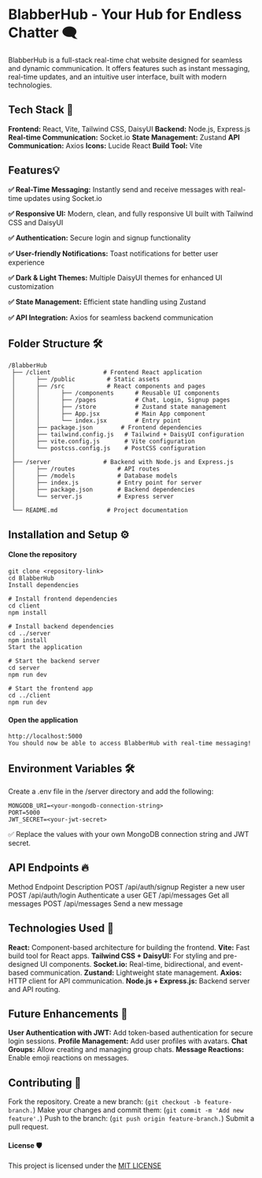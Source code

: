 # BlabberHub - Your Hub for Endless Chatter 🗨️
BlabberHub is a full-stack real-time chat website designed for seamless and dynamic communication. It offers features such as instant messaging, real-time updates, and an intuitive user interface, built with modern technologies.

## Tech Stack 🚀
**Frontend:** React, Vite, Tailwind CSS, DaisyUI
**Backend:** Node.js, Express.js
**Real-time Communication:** Socket.io
**State Management:** Zustand
**API Communication:** Axios
**Icons:** Lucide React
**Build Tool:** Vite

## Features💡
**✅ Real-Time Messaging:** Instantly send and receive messages with real-time updates using Socket.io

**✅ Responsive UI:** Modern, clean, and fully responsive UI built with Tailwind CSS and DaisyUI

**✅ Authentication:** Secure login and signup functionality

**✅ User-friendly Notifications:** Toast notifications for better user experience

**✅ Dark & Light Themes:** Multiple DaisyUI themes for enhanced UI customization

**✅ State Management:** Efficient state handling using Zustand

**✅ API Integration:** Axios for seamless backend communication

## Folder Structure 🛠️
```
/BlabberHub
 ├── /client               # Frontend React application
 │      ├── /public         # Static assets
 │      ├── /src            # React components and pages
 │      │      ├── /components      # Reusable UI components
 │      │      ├── /pages           # Chat, Login, Signup pages
 │      │      ├── /store           # Zustand state management
 │      │      ├── App.jsx          # Main App component
 │      │      └── index.jsx        # Entry point
 │      ├── package.json        # Frontend dependencies
 │      ├── tailwind.config.js   # Tailwind + DaisyUI configuration
 │      ├── vite.config.js       # Vite configuration
 │      └── postcss.config.js    # PostCSS configuration
 │
 ├── /server               # Backend with Node.js and Express.js
 │      ├── /routes            # API routes
 │      ├── /models            # Database models
 │      ├── index.js           # Entry point for server
 │      ├── package.json       # Backend dependencies
 │      └── server.js          # Express server
 │
 └── README.md              # Project documentation
```

## Installation and Setup ⚙️
#### Clone the repository
```
git clone <repository-link>
cd BlabberHub
Install dependencies
```

```
# Install frontend dependencies
cd client
npm install
```
```
# Install backend dependencies
cd ../server
npm install
Start the application
```

```
# Start the backend server
cd server
npm run dev
```
```
# Start the frontend app
cd ../client
npm run dev
```

#### Open the application
```
http://localhost:5000
You should now be able to access BlabberHub with real-time messaging!
```

## Environment Variables 🛠️
Create a .env file in the /server directory and add the following:

```
MONGODB_URI=<your-mongodb-connection-string>
PORT=5000
JWT_SECRET=<your-jwt-secret>
```
✅ Replace the values with your own MongoDB connection string and JWT secret.

## API Endpoints 🔥
Method	Endpoint	Description
POST	/api/auth/signup	Register a new user
POST	/api/auth/login	Authenticate a user
GET	/api/messages	Get all messages
POST	/api/messages	Send a new message

## Technologies Used 🌟
**React:** Component-based architecture for building the frontend.
**Vite:** Fast build tool for React apps.
**Tailwind CSS + DaisyUI:** For styling and pre-designed UI components.
**Socket.io:** Real-time, bidirectional, and event-based communication.
**Zustand:** Lightweight state management.
**Axios:** HTTP client for API communication.
**Node.js + Express.js:** Backend server and API routing.

## Future Enhancements 🚀
**User Authentication with JWT:** Add token-based authentication for secure login sessions.
**Profile Management:** Add user profiles with avatars.
**Chat Groups:** Allow creating and managing group chats.
**Message Reactions:** Enable emoji reactions on messages.

## Contributing 📜
Fork the repository.
Create a new branch: (`git checkout -b feature-branch.`)
Make your changes and commit them: (`git commit -m 'Add new feature'.`)
Push to the branch: (`git push origin feature-branch.`)
Submit a pull request.

#### License 🛡️
This project is licensed under the [MIT LICENSE](LICENSE)

